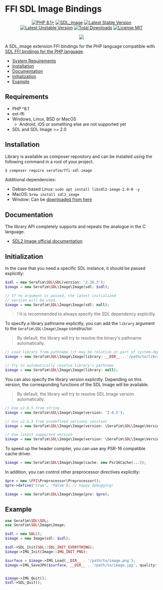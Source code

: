 # FFI SDL Image Bindings

<p align="center">
    <a href="https://packagist.org/packages/serafim/ffi-sdl-image"><img src="https://poser.pugx.org/serafim/ffi-sdl-image/require/php?style=for-the-badge" alt="PHP 8.1+"></a>
    <a href="https://github.com/libsdl-org/SDL_image"><img src="https://img.shields.io/badge/SDL_image-2.6.3-132B48.svg?style=for-the-badge&logo=c%2b%2b" alt="SDL_image"></a>
    <a href="https://packagist.org/packages/serafim/ffi-sdl-image"><img src="https://poser.pugx.org/serafim/ffi-sdl-image/version?style=for-the-badge" alt="Latest Stable Version"></a>
    <a href="https://packagist.org/packages/serafim/ffi-sdl-image"><img src="https://poser.pugx.org/serafim/ffi-sdl-image/v/unstable?style=for-the-badge" alt="Latest Unstable Version"></a>
    <a href="https://packagist.org/packages/serafim/ffi-sdl-image"><img src="https://poser.pugx.org/serafim/ffi-sdl-image/downloads?style=for-the-badge" alt="Total Downloads"></a>
    <a href="https://raw.githubusercontent.com/serafim/ffi-sdl-image/master/LICENSE.md"><img src="https://poser.pugx.org/serafim/ffi-sdl-image/license?style=for-the-badge" alt="License MIT"></a>
</p>
<p align="center">
    <a href="https://github.com/SerafimArts/ffi-sdl-image/actions"><img src="https://github.com/SerafimArts/ffi-sdl-image/workflows/build/badge.svg"></a>
</p>

A SDL_image extension FFI bindings for the PHP language compatible with [SDL FFI bindings for the PHP language](https://github.com/SerafimArts/ffi-sdl).

- [System Requirements](#requirements)
- [Installation](#installation)
- [Documentation](#documentation)
- [Initialization](#initialization)
- [Example](#example)

## Requirements

- PHP ^8.1
- ext-ffi
- Windows, Linux, BSD or MacOS
    - Android, iOS or something else are not supported yet
- SDL and SDL Image >= 2.0

## Installation

Library is available as composer repository and can be 
installed using the following command in a root of your project.

```bash
$ composer require serafim/ffi-sdl-image
```

Additional dependencies:
  - Debian-based Linux: `sudo apt install libsdl2-image-2.0-0 -y`
  - MacOS: `brew install sdl2_image`
  - Window: Can be [downloaded from here](https://github.com/libsdl-org/SDL_image/releases)

## Documentation

The library API completely supports and repeats the analogue in the C language.

- [SDL2 Image official documentation](https://www.libsdl.org/projects/SDL_image/docs/index.html)

## Initialization

In the case that you need a specific SDL instance, it should be passed 
explicitly:

```php
$sdl = new Serafim\SDL\SDL(version: '2.28.3');
$image = new Serafim\SDL\Image\Image(sdl: $sdl);

// If no argument is passed, the latest initialized
// version will be used.
$image = new Serafim\SDL\Image\Image(sdl: null);
```

> ! It is recommended to always specify the SDL dependency explicitly.

To specify a library pathname explicitly, you can add the `library` argument to
the `Serafim\SDL\Image\Image` constructor.

> By default, the library will try to resolve the binary's pathname automatically.

```php
// Load library from pathname (it may be relative or part of system-dependent path)
$image = new Serafim\SDL\Image\Image(library: __DIR__ . '/path/to/library.so');

// Try to automatically resolve library's pathname
$image = new Serafim\SDL\Image\Image(library: null);
```

You can also specify the library version explicitly. Depending on this version,
the corresponding functions of the SDL Image will be available.

> By default, the library will try to resolve SDL Image version automatically.

```php
// Use v2.0.5 from string
$image = new Serafim\SDL\Image\Image(version: '2.0.5');

// Use v2.6.3 from predefined versions constant
$image = new Serafim\SDL\Image\Image(version: \Serafim\SDL\Image\Version::V2_6_3);

// Use latest supported version
$image = new Serafim\SDL\Image\Image(version: \Serafim\SDL\Image\Version::LATEST);
```

To speed up the header compiler, you can use any PSR-16 compatible cache driver.

```php
$image = new Serafim\SDL\Image\Image(cache: new Psr16Cache(...));
```

In addition, you can control other preprocessor directives explicitly:

```php
$pre = new \FFI\Preprocessor\Preprocessor();
$pre->define('true', 'false'); // happy debugging!

$image = new Serafim\SDL\Image\Image(pre: $pre);
```

## Example

```php
use Serafim\SDL\SDL;
use Serafim\SDL\Image\Image;

$sdl = new SDL();
$image = new Image(sdl: $sdl);

$sdl->SDL_Init(SDL::SDL_INIT_EVERYTHING);
$image->IMG_Init(Image::IMG_INIT_PNG);

$surface = $image->IMG_Load(__DIR__ . '/path/to/image.png');
$image->IMG_SaveJPG($surface, __DIR__ . '/path/to/image.jpg', quality: 80);


$image->IMG_Quit();
$sdl->SDL_Quit();
```
